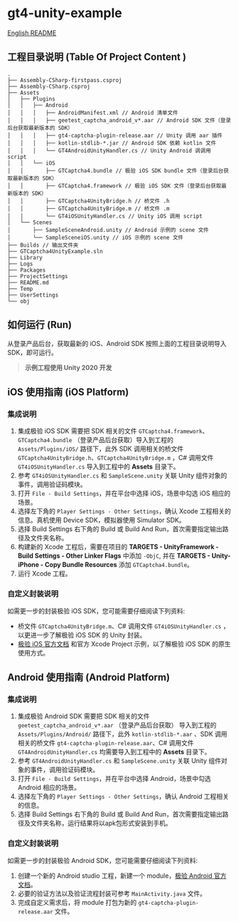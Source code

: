# gt4-unity-example

[English README](./README_EN.md)

## 工程目录说明 (Table Of Project Content )

```
.
├── Assembly-CSharp-firstpass.csproj
├── Assembly-CSharp.csproj
├── Assets
│   ├── Plugins
│   │   ├── Android
│   │   │   ├── AndroidManifest.xml // Android 清单文件
│   │   │   ├── geetest_captcha_android_v*.aar // Android SDK 文件（登录后台获取最新版本的 SDK）
│   │   │   ├── gt4-captcha-plugin-release.aar // Unity 调用 aar 插件
│   │   │   ├── kotlin-stdlib-*.jar // Android SDK 依赖 kotlin 文件
│   │   │   └── GT4AndroidUnityHandler.cs // Unity Android 调调用 script
│   │   └── iOS
│   │       ├── GTCaptcha4.bundle // 极验 iOS SDK bundle 文件（登录后台获取最新版本的 SDK）
│   │       ├── GTCaptcha4.framework // 极验 iOS SDK 文件（登录后台获取最新版本的 SDK）
│   │       ├── GTCaptcha4UnityBridge.h // 桥文件 .h
│   │       ├── GTCaptcha4UnityBridge.m // 桥文件 .m
│   │       └── GT4iOSUnityHandler.cs // Unity iOS 调用 script
│   └── Scenes
│       ├── SampleSceneAndroid.unity // Android 示例的 scene 文件
│       └── SampleSceneiOS.unity // iOS 示例的 scene 文件
├── Builds // 输出文件夹
├── GTCaptcha4UnityExample.sln
├── Library
├── Logs
├── Packages
├── ProjectSettings
├── README.md
├── Temp
├── UserSettings
└── obj
```

## 如何运行 (Run)

从登录产品后台，获取最新的 iOS、Android SDK 按照上面的工程目录说明导入 SDK，即可运行。

> **示例工程使用 Unity 2020 开发**

## iOS 使用指南 (iOS Platform)

### 集成说明

1. 集成极验 iOS SDK 需要把 SDK 相关的文件 `GTCaptcha4.framework`、`GTCaptcha4.bundle` （登录产品后台获取）导入到工程的 `Assets/Plugins/iOS/` 路径下，此外 SDK 调用相关的桥文件 `GTCaptcha4UnityBridge.h`、`GTCaptcha4UnityBridge.m` ，C# 调用文件 `GT4iOSUnityHandler.cs` 导入到工程中的 **Assets** 目录下。
2. 参考 `GT4iOSUnityHandler.cs` 和 `SampleScene.unity` 关联 Unity 组件对象的事件，调用验证码模块。
3. 打开 `File - Build Settings`，并在平台中选择 iOS，场景中勾选 iOS 相应的场景。
4. 选择左下角的 `Player Settings - Other Settings`，确认 Xcode 工程相关的信息。真机使用 Device SDK，模拟器使用 Simulator SDK。
5. 选择 Build Settings 右下角的 Build 或 Build And Run，首次需要指定输出路径及文件夹名称。
6. 构建新的 Xcode 工程后，需要在项目的 **TARGETS - UnityFramework - Build Settings - Other Linker Flags** 中添加 `-ObjC`,  并在 **TARGETS - Unity-iPhone - Copy Bundle Resources** 添加 `GTCaptcha4.bundle`。
7. 运行 Xcode 工程。

### 自定义封装说明

如需更一步的封装极验 iOS SDK，您可能需要仔细阅读下列资料:

* 桥文件 `GTCaptcha4UnityBridge.m`、C# 调用文件 `GT4iOSUnityHandler.cs` ，以更进一步了解极验 iOS SDK 的 Unity 封装。
* [极验 iOS 官方文档](https://docs.geetest.com/gt4/deploy/client/ios) 和官方 Xcode Project 示例，以了解极验 iOS SDK 的原生使用方式。

## Android 使用指南 (Android Platform)

### 集成说明

1. 集成极验 Android SDK 需要把 SDK 相关的文件 `geetest_captcha_android_v*.aar` （登录产品后台获取） 导入到工程的 `Assets/Plugins/Android/` 路径下，此外 `kotlin-stdlib-*.aar` 、SDK 调用相关的桥文件 `gt4-captcha-plugin-release.aar`、C# 调用文件 `GT4AndroidUnityHandler.cs` 均需要导入到工程中的 **Assets** 目录下。
2. 参考 `GT4AndroidUnityHandler.cs` 和 `SampleScene.unity` 关联 Unity 组件对象的事件，调用验证码模块。
3. 打开 `File - Build Settings`，并在平台中选择 Android，场景中勾选 Android 相应的场景。
4. 选择左下角的 `Player Settings - Other Settings`，确认 Android 工程相关的信息。
5. 选择 Build Settings 右下角的 Build 或 Build And Run，首次需要指定输出路径及文件夹名称，运行结果将以apk包形式安装到手机。

### 自定义封装说明

如需更一步的封装极验 Android SDK，您可能需要仔细阅读下列资料:

1. 创建一个新的 Android studio 工程，新建一个 module，[极验 Android 官方文档](https://docs.geetest.com/gt4/deploy/client/android)。
2. 必要的验证方法以及验证流程封装可参考 `MainActivity.java` 文件。 
3. 完成自定义需求后，将 module 打包为新的 `gt4-captcha-plugin-release.aar` 文件。
